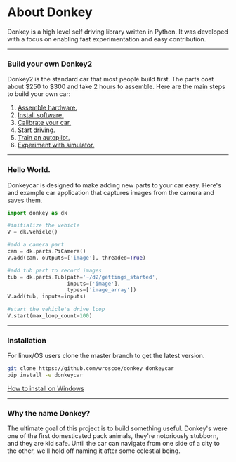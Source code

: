 # About Donkey

Donkey is a high level self driving library written in Python. It was
developed with a focus on enabling fast experimentation and easy contribution.

---------

### Build your own Donkey2

Donkey2 is the standard car that most people build first. The parts cost about $250 to $300
and take 2 hours to assemble. Here are the main steps to build your own car:

1. [Assemble hardware.](guide/build_hardware.md)
2. [Install software.](guide/install_software.md)
3. [Calibrate your car.](guide/calibrate.md)
4. [Start driving.](guide/get_driving.md)
5. [Train an autopilot.](guide/train_autopilot.md)
6. [Experiment with simulator.](guide/simulator.md)

---------------



### Hello World.

Donkeycar is designed to make adding new parts to your car easy. Here's and
example car application that captures images from the camera and saves them.

```python
import donkey as dk

#initialize the vehicle
V = dk.Vehicle()

#add a camera part
cam = dk.parts.PiCamera()
V.add(cam, outputs=['image'], threaded=True)

#add tub part to record images
tub = dk.parts.Tub(path='~/d2/gettings_started',
                   inputs=['image'],
                   types=['image_array'])
V.add(tub, inputs=inputs)

#start the vehicle's drive loop
V.start(max_loop_count=100)
```
----------------

### Installation

For linux/OS users clone the master branch to get the latest version.
```bash
git clone https://github.com/wroscoe/donkey donkeycar
pip install -e donkeycar
```

[How to install on Windows](guide/install_software.md)

-----------------------

### Why the name Donkey?

The ultimate goal of this project is to build something useful. Donkey's were
one of the first domesticated pack animals, they're notoriously stubborn, and
they are kid safe. Until the car can navigate from one side of a city to the
other, we'll hold off naming it after some celestial being.
